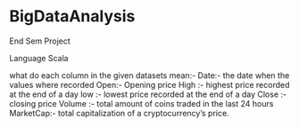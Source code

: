 # BigDataAnalysis

End Sem Project

Language Scala

what do each column in the given datasets mean:-
Date:- the date when the values where recorded
Open:- Opening price
High :- highest price recorded at the end of a day
low :- lowest price recorded at the end of a day
Close :- closing price
Volume :- total amount of coins traded in the last 24 hours
MarketCap:- total capitalization of a cryptocurrency’s price.
